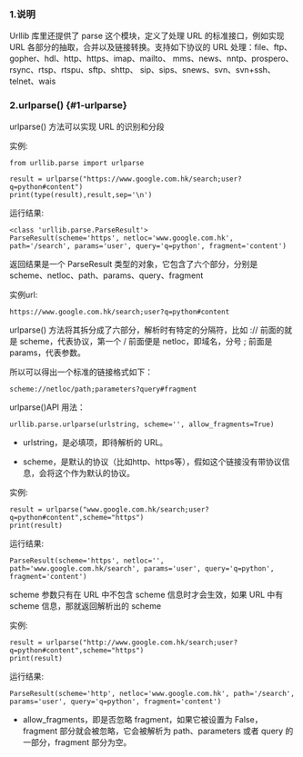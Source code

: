 ### 1.说明

Urllib 库里还提供了 parse 这个模块，定义了处理 URL 的标准接口，例如实现 URL 各部分的抽取，合并以及链接转换。支持如下协议的 URL 处理：file、ftp、gopher、hdl、http、https、imap、mailto、 mms、news、nntp、prospero、rsync、rtsp、rtspu、sftp、shttp、 sip、sips、snews、svn、svn+ssh、telnet、wais

### 2.urlparse\(\) {#1-urlparse}

urlparse\(\) 方法可以实现 URL 的识别和分段

实例:

```
from urllib.parse import urlparse

result = urlparse("https://www.google.com.hk/search;user?q=python#content")
print(type(result),result,sep='\n')
```

运行结果:

```
<class 'urllib.parse.ParseResult'>
ParseResult(scheme='https', netloc='www.google.com.hk', path='/search', params='user', query='q=python', fragment='content')
```

返回结果是一个 ParseResult 类型的对象，它包含了六个部分，分别是 scheme、netloc、path、params、query、fragment

实例url:

```
https://www.google.com.hk/search;user?q=python#content
```

urlparse\(\) 方法将其拆分成了六部分，解析时有特定的分隔符，比如 :// 前面的就是 scheme，代表协议，第一个 / 前面便是 netloc，即域名，分号 ; 前面是 params，代表参数。

所以可以得出一个标准的链接格式如下：

```
scheme://netloc/path;parameters?query#fragment
```

urlparse\(\)API 用法：

```
urllib.parse.urlparse(urlstring, scheme='', allow_fragments=True)
```

* urlstring，是必填项，即待解析的 URL。

* scheme，是默认的协议（比如http、https等），假如这个链接没有带协议信息，会将这个作为默认的协议。

实例:

```
result = urlparse("www.google.com.hk/search;user?q=python#content",scheme="https")
print(result)
```

运行结果:

```
ParseResult(scheme='https', netloc='', path='www.google.com.hk/search', params='user', query='q=python', fragment='content')

```

scheme 参数只有在 URL 中不包含 scheme 信息时才会生效，如果 URL 中有 scheme 信息，那就返回解析出的 scheme

实例:

```
result = urlparse("http://www.google.com.hk/search;user?q=python#content",scheme="https")
print(result)
```

运行结果:

```
ParseResult(scheme='http', netloc='www.google.com.hk', path='/search', params='user', query='q=python', fragment='content')

```

* allow\_fragments，即是否忽略 fragment，如果它被设置为 False，fragment 部分就会被忽略，它会被解析为 path、parameters 或者 query 的一部分，fragment 部分为空。



